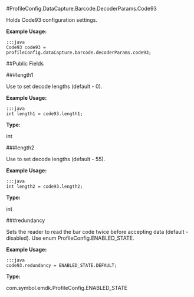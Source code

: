 #ProfileConfig.DataCapture.Barcode.DecoderParams.Code93

Holds Code93 configuration settings. 
 
 

**Example Usage:**
	
	:::java	
	Code93 code93 = profileConfig.dataCapture.barcode.decoderParams.code93;


##Public Fields

###length1

Use to set decode lengths (default - 0). 
 
 

**Example Usage:**
	
	:::java	
	int length1 = code93.length1;


**Type:**

int

###length2

Use to set decode lengths (default - 55). 
 
 

**Example Usage:**
	
	:::java	
	int length2 = code93.length2;


**Type:**

int

###redundancy

Sets the reader to read the bar code twice before accepting data (default - disabled). 
 Use enum  ProfileConfig.ENABLED_STATE. 
 
 

**Example Usage:**
	
	:::java	
	code93.redundancy = ENABLED_STATE.DEFAULT;


**Type:**

com.symbol.emdk.ProfileConfig.ENABLED_STATE


